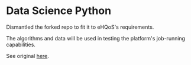 # Data Science Python

Dismantled the forked repo to fit it to eHQoS's requirements.

The algorithms and data will be used in testing the platform's job-running capabilities.

See original [here](https://github.com/ujjwalkarn/DataSciencePython).